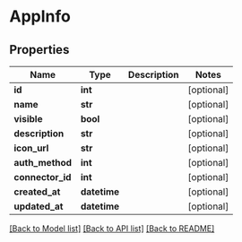 # AppInfo

## Properties
Name | Type | Description | Notes
------------ | ------------- | ------------- | -------------
**id** | **int** |  | [optional] 
**name** | **str** |  | [optional] 
**visible** | **bool** |  | [optional] 
**description** | **str** |  | [optional] 
**icon_url** | **str** |  | [optional] 
**auth_method** | **int** |  | [optional] 
**connector_id** | **int** |  | [optional] 
**created_at** | **datetime** |  | [optional] 
**updated_at** | **datetime** |  | [optional] 

[[Back to Model list]](../README.md#documentation-for-models) [[Back to API list]](../README.md#documentation-for-api-endpoints) [[Back to README]](../README.md)


